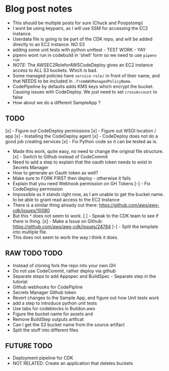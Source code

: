 # Blog post notes

- This should be multiple posts for sure (Chuck and Poopstomp)
- I wont be using keypairs, as I will use SSM for accessing the EC2 instance.
- Userdata file is going to be part of the CDK repo, and will be added directly to an EC2 instance. NO S3
- adding some unit tests with python unittest - TEST WORK - YAY
- pipenv wont run in codebuild in 'shell' form so we need to use `pipenv run`
- *NOTE:* The AWSEC2RoleforAWSCodeDeploy gives an EC2 instance access to ALL S3 buckets. Which is bad.
- Some managed policies have `service-role/` in front of their name, and that NEEDS to be included in `.fromAWSManagedPolicyName`.
- CodePipeline by defaults adds KMS keys which encrypt the bucket. Causing issues with CodeDeploy. We just need to set `crossAccount` to false
- How about we do a different SampleApp ?

## TODO
[x] - Figure out CodeDeploy permissions
[x] - Figure out WSGI location / app 
[x] - Installing the CodeDeploy agent
[x] - CodeDeploy does not do a good job creating services
[x] - Fix Python code so it can be tested as is.
  - Made this work, quite easy, no need to change the original file structure.
[x] - Switch to Github instead of CodeCommit
  - Need to add a step to explain that the oauth token needs to exist in Secrets Manager
  - How to generate an Oauth token as well?
  - Make sure to FORK FIRST then deploy - otherwise it fails
  - Explain that you need Webhook permission on GH Tokens
[-] - Fix CodeDeploy permission
  - Impossible as it stands right now, as I am unable to get the bucket name.
  to be able to grant read access to the EC2 Instance
  - There is a similar thing already out there: https://github.com/aws/aws-cdk/issues/10080
  - But this ^ does not seem to work.
  [ ] - Speak to the CDK team to see if there is thing.
  [x] - Make a Issue on Github: https://github.com/aws/aws-cdk/issues/24784
[-] - Split the template into multiple file.
  - This does not seem to work the way i think it does.
  


## RAW TODO TODO
- Instead of cloning fork the repo into your own GH
- Do not use CodeCommit, rather deploy via github
- Separate steps to add Appspec and BuildSpec - Separate step in the tutorial
- Github webhooks for CodePipline
- Secrets Manager Github token
- Revert changes to the Sample App, and figure out how Unit tests work
- add a step to introduce python unit tests
- Use tabs for codeblocks in Buildon.aws
- Figure the bucket name for assets and
- Remove BuildStep outputs artficat
- Can I get the S3 bucket name from the source artifact
- Split the stuff into different files

## FUTURE TODO
- Deployment pipeline for CDK
- NOT RELATED: Create an application that deletes buckets
